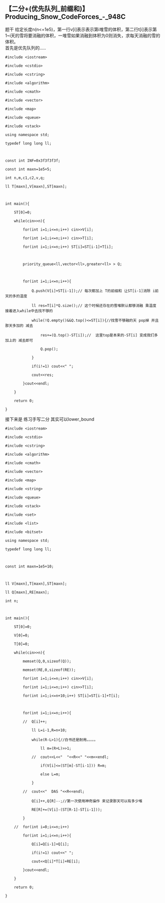 ## 【二分+(优先队列_前缀和)】Producing_Snow_CodeForces_-_948C

题干
给定长度n(n<=1e5)，第一行v[i]表示表示第i堆雪的体积，第二行t[i]表示第1~i天的雪将要消融的体积，一堆雪如果消融到体积为0则消失，求每天消融的雪的体积。  
首先是优先队列的…..

    
    
    #include <iostream>
    #include <cstdio>
    #include <cstring>
    #include <algorithm>
    #include <cmath>
    #include <vector>
    #include <map>
    #include <queue>
    #include <stack>
    using namespace std;
    typedef long long ll;
    
    const int INF=0x3f3f3f3f;
    const int maxn=1e5+5;
    int n,m,c1,c2,v,q;
    ll T[maxn],V[maxn],ST[maxn];
    
    int main(){
        ST[0]=0;
        while(cin>>n){
            for(int i=1;i<=n;i++) cin>>V[i];
            for(int i=1;i<=n;i++) cin>>T[i];
            for(int i=1;i<=n;i++) ST[i]=ST[i-1]+T[i];
    
            priority_queue<ll,vector<ll>,greater<ll> > Q;
    
            for(int i=1;i<=n;i++){
                Q.push(V[i]+ST[i-1]);// 每次都加上 T的前缀和 让ST[i-1]消除 i前天的多的温度 
                ll res=T[i]*Q.size();// 这个时候还存在的雪堆默认都够消融 乘温度  接着进入while中去找不够的 
                while(!Q.empty()&&Q.top()<=ST[i]){//找雪不够融的天 pop掉 并且 那天多加的 减去 
                    res+=(Q.top()-ST[i]);//  这里top是本来的-ST[i] 变成我们多加上的 减去即可             
                    Q.pop();
                }
                if(i!=1) cout<<" ";
                cout<<res;
            }cout<<endl; 
        }
        return 0;
    }

接下来是 练习手写二分 其实可以lower_bound

    
    
    #include <iostream>
    #include <cstdio>
    #include <cstring>
    #include <algorithm>
    #include <cmath>
    #include <vector>
    #include <map>
    #include <string>
    #include <queue>
    #include <stack>
    #include <set>
    #include <list>
    #include <bitset>
    using namespace std;
    typedef long long ll;
    
    const int maxn=1e5+10;
    
    ll V[maxn],T[maxn],ST[maxn];
    ll Q[maxn],RE[maxn];
    int n;
    
    int main(){
        ST[0]=0;
        V[0]=0;
        T[0]=0;
        while(cin>>n){
            memset(Q,0,sizeof(Q));
            memset(RE,0,sizeof(RE));
            for(int i=1;i<=n;i++) cin>>V[i];
            for(int i=1;i<=n;i++) cin>>T[i];
            for(int i=1;i<=n+10;i++) ST[i]=ST[i-1]+T[i];
    
            for(int i=1;i<=n;i++){
            //  Q[i]++;
                ll L=i-1,R=n+10;
                while(R-L>1){//白书还是耐用。。。。。
                    ll m=(R+L)>>1;
                //  cout<<L<<"  "<<R<<" "<<m<<endl;
                    if(V[i]<=(ST[m]-ST[i-1])) R=m;
                    else L=m;
                }
            //  cout<<"  DAS "<<R<<endl;
                Q[i]++,Q[R]--;//第一次使用神奇操作 来记录那天可以有多少堆
                RE[R]+=(V[i]-(ST[R-1]-ST[i-1])); 
            }
        //  for(int i=0;i<=n;i++) 
            for(int i=1;i<=n;i++){
                Q[i]=Q[i-1]+Q[i];
                if(i!=1) cout<<" ";
                cout<<Q[i]*T[i]+RE[i];
            }cout<<endl;
        }
        return 0;
    }
    

